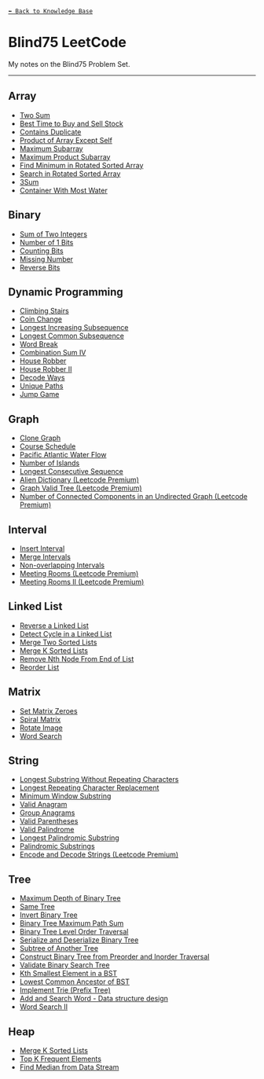 [`⬅ Back to Knowledge Base`](../../Knowledge%20Base.md)
# Blind75 LeetCode

My notes on the Blind75 Problem Set.

---

## Array
- [Two Sum](Problems/Two%20Sum.md)
- [Best Time to Buy and Sell Stock](Problems/Best%20Time%20to%20Buy%20and%20Sell%20Stock.md)
- [Contains Duplicate](Problems/Contains%20Duplicate.md)
- [Product of Array Except Self](Problems/Product%20of%20Array%20Except%20Self.md)
- [Maximum Subarray](Problems/Maximum%20Subarray.md)
- [Maximum Product Subarray](Problems/Maximum%20Product%20Subarray.md)
- [Find Minimum in Rotated Sorted Array](Problems/Find%20Minimum%20in%20Rotated%20Sorted%20Array.md)
- [Search in Rotated Sorted Array](Problems/Search%20in%20Rotated%20Sorted%20Array.md)
- [3Sum](Problems/3Sum.md)
- [Container With Most Water](Problems/Container%20With%20Most%20Water.md)

## Binary
- [Sum of Two Integers](Problems/Sum%20of%20Two%20Integers.md)
- [Number of 1 Bits](Problems/Number%20of%201%20Bits.md)
- [Counting Bits](Problems/Counting%20Bits.md)
- [Missing Number](Problems/Missing%20Number.md)
- [Reverse Bits](Problems/Reverse%20Bits.md)

## Dynamic Programming
- [Climbing Stairs](Problems/Climbing%20Stairs.md)
- [Coin Change](Problems/Coin%20Change.md)
- [Longest Increasing Subsequence](Problems/Longest%20Increasing%20Subsequence.md)
- [Longest Common Subsequence](Problems/Longest%20Common%20Subsequence.md)
- [Word Break](Problems/Word%20Break.md)
- [Combination Sum IV](Problems/Combination%20Sum%20IV.md)
- [House Robber](Problems/House%20Robber.md)
- [House Robber II](Problems/House%20Robber%20II.md)
- [Decode Ways](Problems/Decode%20Ways.md)
- [Unique Paths](Problems/Unique%20Paths.md)
- [Jump Game](Problems/Jump%20Game.md)

## Graph
- [Clone Graph](Problems/Clone%20Graph.md)
- [Course Schedule](Problems/Course%20Schedule.md)
- [Pacific Atlantic Water Flow](Problems/Pacific%20Atlantic%20Water%20Flow.md)
- [Number of Islands](Problems/Number%20of%20Islands.md)
- [Longest Consecutive Sequence](Problems/Longest%20Consecutive%20Sequence.md)
- [Alien Dictionary (Leetcode Premium)](Problems/Alien%20Dictionary%20(Leetcode%20Premium).md)
- [Graph Valid Tree (Leetcode Premium)](Problems/Graph%20Valid%20Tree%20(Leetcode%20Premium).md)
- [Number of Connected Components in an Undirected Graph (Leetcode Premium)](Problems/Number%20of%20Connected%20Components%20in%20an%20Undirected%20Graph%20(Leetcode%20Premium).md)

## Interval
- [Insert Interval](Problems/Insert%20Interval.md)
- [Merge Intervals](Problems/Merge%20Intervals.md)
- [Non-overlapping Intervals](Problems/Non-overlapping%20Intervals.md)
- [Meeting Rooms (Leetcode Premium)](Problems/Meeting%20Rooms%20(Leetcode%20Premium).md)
- [Meeting Rooms II (Leetcode Premium)](Problems/Meeting%20Rooms%20II%20(Leetcode%20Premium).md)

## Linked List
- [Reverse a Linked List](Problems/Reverse%20a%20Linked%20List.md)
- [Detect Cycle in a Linked List](Problems/Detect%20Cycle%20in%20a%20Linked%20List.md)
- [Merge Two Sorted Lists](Problems/Merge%20Two%20Sorted%20Lists.md)
- [Merge K Sorted Lists](Problems/Merge%20K%20Sorted%20Lists.md)
- [Remove Nth Node From End of List](Problems/Remove%20Nth%20Node%20From%20End%20of%20List.md)
- [Reorder List](Problems/Reorder%20List.md)

## Matrix
- [Set Matrix Zeroes](Problems/Set%20Matrix%20Zeroes.md)
- [Spiral Matrix](Problems/Spiral%20Matrix.md)
- [Rotate Image](Problems/Rotate%20Image.md)
- [Word Search](Problems/Word%20Search.md)

## String
- [Longest Substring Without Repeating Characters](Problems/Longest%20Substring%20Without%20Repeating%20Characters.md)
- [Longest Repeating Character Replacement](Problems/Longest%20Repeating%20Character%20Replacement.md)
- [Minimum Window Substring](Problems/Minimum%20Window%20Substring.md)
- [Valid Anagram](Problems/Valid%20Anagram.md)
- [Group Anagrams](Problems/Group%20Anagrams.md)
- [Valid Parentheses](Problems/Valid%20Parentheses.md)
- [Valid Palindrome](Problems/Valid%20Palindrome.md)
- [Longest Palindromic Substring](Problems/Longest%20Palindromic%20Substring.md)
- [Palindromic Substrings](Problems/Palindromic%20Substrings.md)
- [Encode and Decode Strings (Leetcode Premium)](Problems/Encode%20and%20Decode%20Strings%20(Leetcode%20Premium).md)

## Tree
- [Maximum Depth of Binary Tree](Problems/Maximum%20Depth%20of%20Binary%20Tree.md)
- [Same Tree](Problems/Same%20Tree.md)
- [Invert Binary Tree](Problems/Invert%20Binary%20Tree.md)
- [Binary Tree Maximum Path Sum](Problems/Binary%20Tree%20Maximum%20Path%20Sum.md)
- [Binary Tree Level Order Traversal](Problems/Binary%20Tree%20Level%20Order%20Traversal.md)
- [Serialize and Deserialize Binary Tree](Problems/Serialize%20and%20Deserialize%20Binary%20Tree.md)
- [Subtree of Another Tree](Problems/Subtree%20of%20Another%20Tree.md)
- [Construct Binary Tree from Preorder and Inorder Traversal](Problems/Construct%20Binary%20Tree%20from%20Preorder%20and%20Inorder%20Traversal.md)
- [Validate Binary Search Tree](Problems/Validate%20Binary%20Search%20Tree.md)
- [Kth Smallest Element in a BST](Problems/Kth%20Smallest%20Element%20in%20a%20BST.md)
- [Lowest Common Ancestor of BST](Problems/Lowest%20Common%20Ancestor%20of%20BST.md)
- [Implement Trie (Prefix Tree)](Problems/Implement%20Trie%20(Prefix%20Tree).md)
- [Add and Search Word - Data structure design](Problems/Add%20and%20Search%20Word%20-%20Data%20structure%20design.md)
- [Word Search II](Problems/Word%20Search%20II.md)

## Heap
- [Merge K Sorted Lists](Problems/Merge%20K%20Sorted%20Lists.md)
- [Top K Frequent Elements](Problems/Top%20K%20Frequent%20Elements.md)
- [Find Median from Data Stream](Problems/Find%20Median%20from%20Data%20Stream.md)
